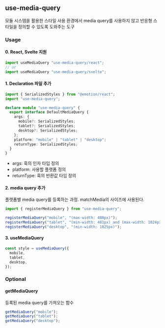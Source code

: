 ## use-media-query

모듈 시스템을 활용한 스타일 사용 환경에서 media query를 사용하지 않고 반응형 스타일을 정의할 수 있도록 도와주는 도구

### Usage

#### 0. React, Svelte 지원

```typescript
import useMediaQuery "use-media-query/react";
// or
import useMediaQuery "use-media-query/svelte";
```

#### 1. Declaration 파일 추가

```typescript
import { SerializedStyles } from "@emotion/react";
import "use-media-query";

declare module "use-media-query" {
  export interface DefaultMediaQuery {
    args: {
      mobile?: SerializedStyles;
      tablet?: SerializedStyles;
      desktop?: SerializedStyles;
    };
    platform: "mobile" | "tablet" | "desktop";
    returnType: SerializedStyles;
  }
}
```

- args: 훅의 인자 타입 정의
- platform: 사용할 플랫폼 정의
- returnType: 훅의 반환값 타입 정의

#### 2. media query 추가

플랫폼별 media query를 등록하는 과정. matchMedia의 사이즈에 사용된다.

```typescript
import { registerMediaQuery } from "use-media-query";

registerMediaQuery("mobile", "(max-width: 480px)");
registerMediaQuery("tablet", "(min-width: 481px) and (max-width: 1024px)");
registerMediaQuery("desktop", "(min-width: 1025px)");
```

#### 3. useMediaQuery

```typescript
const style = useMediaQuery({
  mobile,
  tablet,
  desktop,
});
```

### Optional

#### getMediaQuery

등록된 media query를 가져오는 함수

```typescript
getMediaQuery("mobile");
getMediaQuery("tablet");
getMediaQuery("desktop");
```
